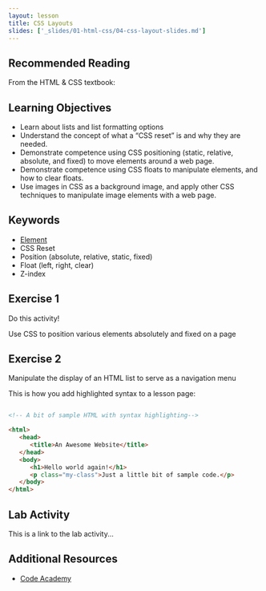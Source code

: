 ```yaml
---
layout: lesson
title: CSS Layouts
slides: ['_slides/01-html-css/04-css-layout-slides.md']
---
```


## Recommended Reading

From the HTML & CSS textbook:


## Learning Objectives

- Learn about lists and list formatting options
- Understand the concept of what a “CSS reset” is and why they are needed.
- Demonstrate competence using CSS positioning (static, relative, absolute, and fixed) to move elements around a web page.
- Demonstrate competence using CSS floats to manipulate elements, and how to clear floats.
- Use images in CSS as a background image, and apply other CSS techniques to manipulate image elements with a web page.


## Keywords

- [Element](https://developer.mozilla.org/en/docs/Web/HTML/Element)
- CSS Reset
- Position (absolute, relative, static, fixed)
- Float (left, right, clear)
- Z-index


## Exercise 1

Do this activity!

Use CSS to position various elements absolutely and fixed on a page

## Exercise 2

Manipulate the display of an HTML list to serve as a navigation menu

This is how you add highlighted syntax to a lesson page:

```html

<!-- A bit of sample HTML with syntax highlighting-->

<html>
   <head>
      <title>An Awesome Website</title>
   </head>
   <body>
      <h1>Hello world again!</h1>
      <p class="my-class">Just a little bit of sample code.</p>
   </body>
</html>

```


## Lab Activity

This is a link to the lab activity...

## Additional Resources

- [Code Academy](http://www.codecademy.com/learn)
